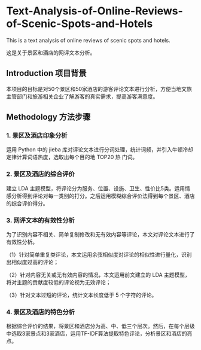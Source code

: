 # Text-Analysis-of-Online-Reviews-of-Scenic-Spots-and-Hotels
This is a text analysis of online reviews of scenic spots and hotels. 

这是关于景区和酒店的网评文本分析。

## Introduction 项目背景
本项目的目标是对50个景区和50家酒店的游客评论文本进行分析，方便当地文旅主管部门和旅游相关企业了解游客的真实需求，提高游客满意度。

## Methodology 方法步骤
### 1. 景区及酒店印象分析

运用 Python 中的 jieba 库对评论文本进行分词处理，统计词频，并引入牛顿冷却定律计算词语热度，选取出每个目的地 TOP20 热
门词。

### 2. 景区及酒店的综合评价

建立 LDA 主题模型，将评论分为服务、位置、设施、卫生、性价比5类。运用情感分析得到评论对每一类别的打分。之后运用模糊综合评价法得到每个景区、酒店的综合评价得分。

### 3. 网评文本的有效性分析

为了识别内容不相关、简单复制修改和无有效内容等评论，本文对评论文本进行了有效性分析。

（1）针对简单重复类评论，本文运用余弦相似度对评论的相似性进行量化，识别出相似度过高的评论；

（2）针对内容无关或无有效内容的情况，本文运用前文建立的 LDA 主题模型，将对主题的贡献度较低的评论视为无效评论；

（3）针对文本过短的评论，统计文本长度低于 5 个字符的评论。

### 4. 景区及酒店的特色分析

根据综合评价的结果，将景区和酒店分为高、中、低三个层次。然后，在每个层级中选取3家景点和3家酒店，运用TF-IDF算法提取特色评论，分析景区和酒店的亮点。

